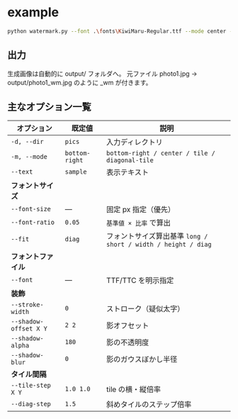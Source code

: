 # example
```bash
python watermark.py --font .\fonts\KiwiMaru-Regular.ttf --mode center --fit diag --stroke-width 4 --shadow-blur 6 --text "@maccha"
```

## 出力
生成画像は自動的に output/ フォルダへ。
元ファイル photo1.jpg → output/photo1_wm.jpg のように _wm が付きます。

## 主なオプション一覧
| オプション                 | 既定値            | 説明                                             |
| --------------------- | -------------- | ---------------------------------------------- |
| `-d, --dir`           | `pics`         | 入力ディレクトリ                                       |
| `-m, --mode`          | `bottom-right` | `bottom-right / center / tile / diagonal-tile` |
| `--text`              | `sample`       | 表示テキスト                                         |
| **フォントサイズ**           |                |                                                |
| `--font-size`         | ―              | 固定 px 指定（優先）                                   |
| `--font-ratio`        | `0.05`         | `基準値 × 比率` で算出                                 |
| `--fit`               | `diag`         | フォントサイズ算出基準 `long / short / width / height / diag`|
| **フォントファイル**          |                |                                                |
| `--font`              | ―              | TTF/TTC を明示指定                                  |
| **装飾**                |                |                                                |
| `--stroke-width`      | `0`            | ストローク（疑似太字）                                    |
| `--shadow-offset X Y` | `2 2`          | 影オフセット                                         |
| `--shadow-alpha`      | `180`          | 影の不透明度                                         |
| `--shadow-blur`       | `0`            | 影のガウスぼかし半径                                     |
| **タイル間隔**             |                |                                                |
| `--tile-step X Y`     | `1.0 1.0`      | tile の横・縦倍率                                    |
| `--diag-step`         | `1.5`          | 斜めタイルのステップ倍率                                   |
